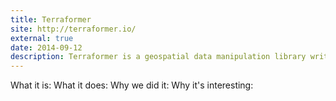 ```yaml
---
title: Terraformer
site: http://terraformer.io/
external: true
date: 2014-09-12
description: Terraformer is a geospatial data manipulation library written mostly by <a href="https://github.com/JerrySievert">Jerry Sievert</a> and <a href="https://github.com/patrickarlt">Patrick Arlt</a>. I created a small brand to go along with the documentation. The project was so appreciated by a certain set that one fan presented us with a mason jar of Terraformer Brand Moonshine.
---
```


What it is:
What it does:
Why we did it:
Why it's interesting: